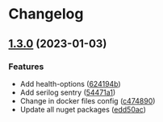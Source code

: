 # Changelog

## [1.3.0](https://github.com/meysamhadeli/booking-microservices/compare/v1.2.0...v1.3.0) (2023-01-03)


### Features

* Add health-options ([624194b](https://github.com/meysamhadeli/booking-microservices/commit/624194bb0161749281d1a3072ba7a93b7743a08e))
* Add serilog sentry ([54471a1](https://github.com/meysamhadeli/booking-microservices/commit/54471a1128b4897ecdbd01cb384ceacef6b13165))
* Change in docker files config ([c474890](https://github.com/meysamhadeli/booking-microservices/commit/c4748908b9a84d9bee50de11273023888544b24e))
* Update all nuget packages ([edd50ac](https://github.com/meysamhadeli/booking-microservices/commit/edd50ac41a55ec2e62d506149a128f13475c3b7b))
